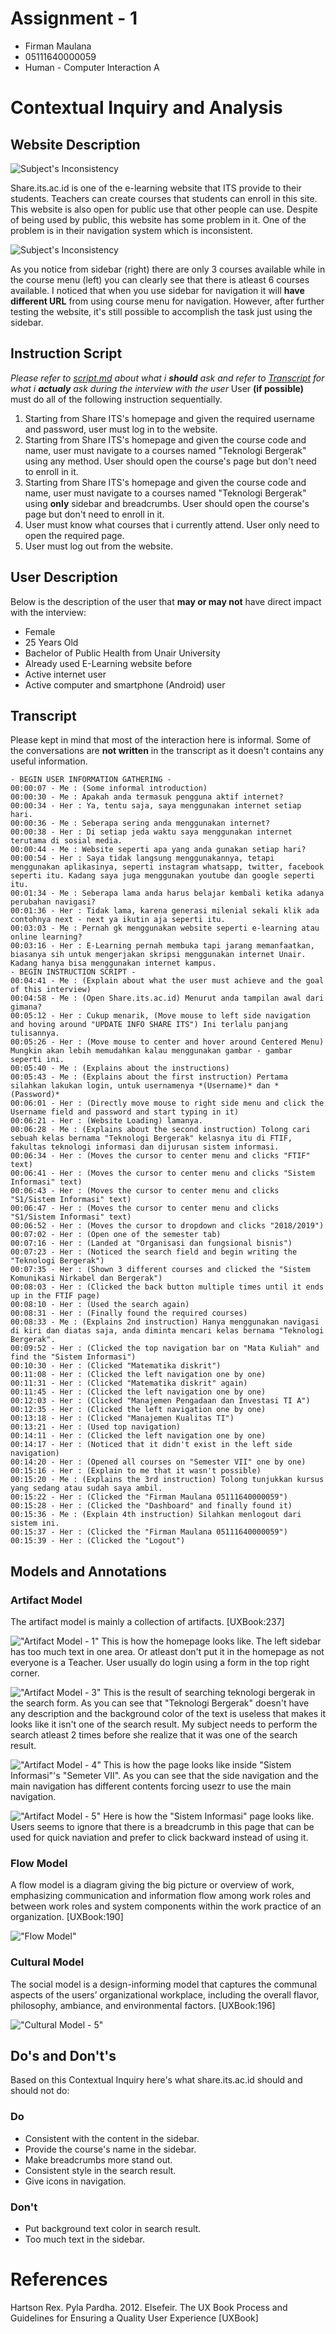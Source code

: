 # Assignment - 1
- Firman Maulana
- 05111640000059
- Human - Computer Interaction A

# Contextual Inquiry and Analysis
## Website Description

![Subject's Inconsistency](document/ShareITS.JPG)

Share.its.ac.id is one of the e-learning website that ITS provide to their students. Teachers can create courses that students can enroll in this site. This website is also open for public use that other people can use. Despite of being used by public, this website has some problem in it. One of the problem is in their navigation system which is inconsistent.

![Subject's Inconsistency](document/Inconsistent.JPG)

As you notice from sidebar (right) there are only 3 courses available while in the course menu (left) you can clearly see that there is atleast 6 courses available. I noticed that when you use sidebar for navigation it will **have different URL** from using course menu for navigation. However, after further testing the website, it's still possible to accomplish the task just using the sidebar.

## Instruction Script
*Please refer to [script.md](document/script.md) about what i **should** ask and refer to [Transcript](#transcript) for what i **actualy** ask during the interview with the user*
User **(if possible)** must do all of the following instruction sequentially.
1. Starting from Share ITS's homepage and given the required username and password, user must log in to the website.
2. Starting from Share ITS's homepage and given the course code and name, user must navigate to a courses named "Teknologi Bergerak" using any method. User should open the course's page but don't need to enroll in it.
3. Starting from Share ITS's homepage and given the course code and name, user must navigate to a courses named "Teknologi Bergerak" using **only** sidebar and breadcrumbs. User should open the course's page but don't need to enroll in it.
4. User must know what courses that i currently attend. User only need to open the required page.
5. User must log out from the website. 
## User Description
Below is the description of the user that **may or may not** have direct impact with the interview:
- Female 
- 25 Years Old
- Bachelor of Public Health from Unair University
- Already used E-Learning website before
- Active internet user
- Active computer and smartphone (Android) user
## Transcript
Please kept in mind that most of the interaction here is informal. Some of the conversations are **not written** in the transcript as it doesn't contains any useful information.
```
- BEGIN USER INFORMATION GATHERING -
00:00:07 - Me : (Some informal introduction)
00:00:30 - Me : Apakah anda termasuk pengguna aktif internet?
00:00:34 - Her : Ya, tentu saja, saya menggunakan internet setiap hari.
00:00:36 - Me : Seberapa sering anda menggunakan internet?
00:00:38 - Her : Di setiap jeda waktu saya menggunakan internet terutama di sosial media.
00:00:44 - Me : Website seperti apa yang anda gunakan setiap hari?
00:00:54 - Her : Saya tidak langsung menggunakannya, tetapi menggunakan aplikasinya, seperti instagram whatsapp, twitter, facebook seperti itu. Kadang saya juga menggunakan youtube dan google seperti itu.
00:01:34 - Me : Seberapa lama anda harus belajar kembali ketika adanya perubahan navigasi?
00:01:36 - Her : Tidak lama, karena generasi milenial sekali klik ada contohnya next - next ya ikutin aja seperti itu.
00:03:03 - Me : Pernah gk menggunakan website seperti e-learning atau online learning?
00:03:16 - Her : E-Learning pernah membuka tapi jarang memanfaatkan, biasanya sih untuk mengerjakan skripsi menggunakan internet Unair. Kadang hanya bisa menggunakan internet kampus.
- BEGIN INSTRUCTION SCRIPT -
00:04:41 - Me : (Explain about what the user must achieve and the goal of this interview)
00:04:58 - Me : (Open Share.its.ac.id) Menurut anda tampilan awal dari gimana?
00:05:12 - Her : Cukup menarik, (Move mouse to left side navigation and hoving around "UPDATE INFO SHARE ITS") Ini terlalu panjang tulisannya. 
00:05:26 - Her : (Move mouse to center and hover around Centered Menu) Mungkin akan lebih memudahkan kalau menggunakan gambar - gambar seperti ini.
00:05:40 - Me : (Explains about the instructions)
00:05:43 - Me : (Explains about the first instruction) Pertama silahkan lakukan login, untuk usernamenya *(Username)* dan *(Password)*
00:06:01 - Her : (Directly move mouse to right side menu and click the Username field and password and start typing in it)
00:06:21 - Her : (Website Loading) lamanya.
00:06:28 - Me : (Explains about the second instruction) Tolong cari sebuah kelas bernama "Teknologi Bergerak" kelasnya itu di FTIF, fakultas teknologi informasi dan dijurusan sistem informasi.
00:06:34 - Her : (Moves the cursor to center menu and clicks "FTIF" text)
00:06:41 - Her : (Moves the cursor to center menu and clicks "Sistem Informasi" text)
00:06:43 - Her : (Moves the cursor to center menu and clicks "S1/Sistem Informasi" text)
00:06:47 - Her : (Moves the cursor to center menu and clicks "S1/Sistem Informasi" text)
00:06:52 - Her : (Moves the cursor to dropdown and clicks "2018/2019")
00:07:02 - Her : (Open one of the semester tab)
00:07:16 - Her : (Landed at "Organisasi dan fungsional bisnis")
00:07:23 - Her : (Noticed the search field and begin writing the "Teknologi Bergerak")
00:07:35 - Her : (Shown 3 different courses and clicked the "Sistem Komunikasi Nirkabel dan Bergerak")
00:08:03 - Her : (Clicked the back button multiple times until it ends up in the FTIF page)
00:08:10 - Her : (Used the search again)
00:08:31 - Her : (Finally found the required courses)
00:08:33 - Me : (Explains 2nd instruction) Hanya menggunakan navigasi di kiri dan diatas saja, anda diminta mencari kelas bernama "Teknologi Bergerak".
00:09:52 - Her : (Clicked the top navigation bar on "Mata Kuliah" and find the "Sistem Informasi")
00:10:30 - Her : (Clicked "Matematika diskrit")
00:11:08 - Her : (Clicked the left navigation one by one)
00:11:31 - Her : (Clicked "Matematika diskrit" again)
00:11:45 - Her : (Clicked the left navigation one by one)
00:12:03 - Her : (Clicked "Manajemen Pengadaan dan Investasi TI A")
00:12:35 - Her : (Clicked the left navigation one by one)
00:13:18 - Her : (Clicked "Manajemen Kualitas TI")
00:13:21 - Her : (Used top navigation)
00:14:11 - Her : (Clicked the left navigation one by one)
00:14:17 - Her : (Noticed that it didn't exist in the left side navigation)
00:14:20 - Her : (Opened all courses on "Semester VII" one by one)
00:15:16 - Her : (Explain to me that it wasn't possible)
00:15:20 - Me : (Explains the 3rd instruction) Tolong tunjukkan kursus yang sedang atau sudah saya ambil.
00:15:22 - Her : (Clicked the "Firman Maulana 05111640000059")
00:15:28 - Her : (Clicked the "Dashboard" and finally found it)
00:15:36 - Me : (Explain 4th instruction) Silahkan menlogout dari sistem ini.
00:15:37 - Her : (Clicked the "Firman Maulana 05111640000059")
00:15:39 - Her : (Clicked the "Logout")
```
## Models and Annotations
### Artifact Model
The artifact model is mainly a collection of artifacts. [UXBook:237]

!["Artifact Model - 1"](document/Artifact-01.JPG)
This is how the homepage looks like. The left sidebar has too much text in one area. Or atleast don't put it in the homepage as not everyone is a Teacher. User usually do login using a form in the top right corner. 

!["Artifact Model - 3"](document/Artifact-03.JPG)
This is the result of searching teknologi bergerak in the search form. As you can see that "Teknologi Bergerak" doesn't have any description and the background color of the text is useless that makes it looks like it isn't one of the search result. My subject needs to perform the search atleast 2 times before she realize that it was one of the search result.

!["Artifact Model - 4"](document/Artifact-04.JPG)
This is how the page looks like inside "Sistem Informasi"'s "Semeter VII". As you can see that the side navigation and the main navigation has different contents forcing usezr to use the main navigation.

!["Artifact Model - 5"](document/Artifact-05.JPG)
Here is how the "Sistem Informasi" page looks like. Users seems to ignore that there is a breadcrumb in this page that can be used for quick naviation and prefer to click backward instead of using it.

### Flow Model
A flow model is a diagram giving the big picture or overview of work, emphasizing communication and information flow among work roles and between work roles and system components within the work practice of an organization. [UXBook:190]

!["Flow Model"](document/FlowDiagram.JPG)

### Cultural Model
The social model is a design-informing model that captures the communal aspects of the users’ organizational workplace, including the overall flavor, philosophy, ambiance, and environmental factors. [UXBook:196]

!["Cultural Model - 5"](document/CulturalModel.JPG)

## Do's and Don't's
Based on this Contextual Inquiry here's what share.its.ac.id should and should not do:

### Do
- Consistent with the content in the sidebar.
- Provide the course's name in the sidebar.
- Make breadcrumbs more stand out.
- Consistent style in the search result.
- Give icons in navigation.

### Don't
- Put background text color in search result.
- Too much text in the sidebar.

# References
Hartson Rex. Pyla Pardha. 2012. Elsefeir. The UX Book Process and Guidelines for Ensuring a Quality User Experience [UXBook]
